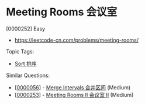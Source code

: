 # Meeting Rooms 会议室

[0000252] Easy

- https://leetcode-cn.com/problems/meeting-rooms/

Topic Tags:

- [Sort 排序](https://leetcode-cn.com/tag/sort/)

Similar Questions:

- [[0000056](https://leetcode-cn.com/problems/merge-intervals/)] - [Merge Intervals 合并区间](./0000056.merge-intervals.md) (Medium)
- [[0000253](https://leetcode-cn.com/problems/meeting-rooms-ii/)] - [Meeting Rooms II 会议室 II](./0000253.meeting-rooms-ii.md) (Medium)
